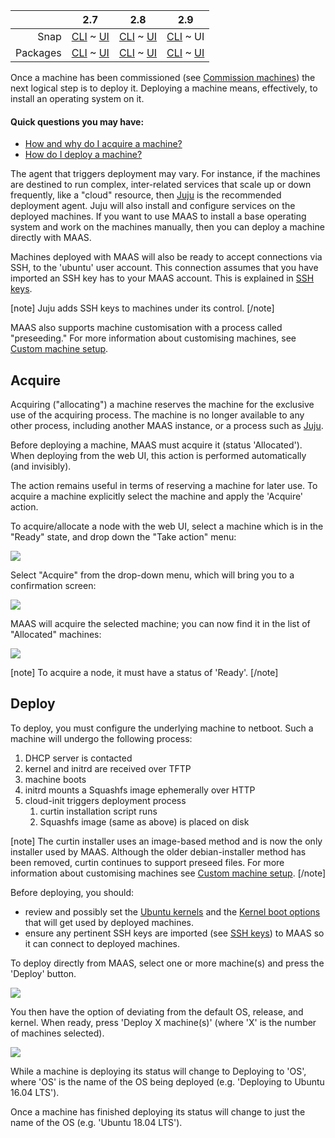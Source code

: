 <!-- deb-2-7-cli
||2.7|2.8|2.9|
|-----:|:-----:|:-----:|:-----:|
|Snap|[CLI](/t/deploy-machines-snap-2-7-cli/2598) ~ [UI](/t/deploy-machines-snap-2-7-ui/2599)|[CLI](/t/deploy-machines-snap-2-8-cli/2600) ~ [UI](/t/deploy-machines-snap-2-8-ui/2601)|[CLI](/t/deploy-machines-snap-2-9-cli/2602) ~ [UI](/t/deploy-machines-snap-2-9-ui/2603)|
|Packages|CLI ~ [UI](/t/deploy-machines-deb-2-7-ui/2605)|[CLI](/t/deploy-machines-deb-2-8-cli/2606) ~ [UI](/t/deploy-machines-deb-2-8-ui/2607)|[CLI](/t/deploy-machines-deb-2-9-cli/2608) ~ [UI](/t/deploy-machines-deb-2-9-ui/2609)|
 deb-2-7-cli -->

<!-- deb-2-7-ui
||2.7|2.8|2.9|
|-----:|:-----:|:-----:|:-----:|
|Snap|[CLI](/t/deploy-machines-snap-2-7-cli/2598) ~ [UI](/t/deploy-machines-snap-2-7-ui/2599)|[CLI](/t/deploy-machines-snap-2-8-cli/2600) ~ [UI](/t/deploy-machines-snap-2-8-ui/2601)|[CLI](/t/deploy-machines-snap-2-9-cli/2602) ~ [UI](/t/deploy-machines-snap-2-9-ui/2603)|
|Packages|[CLI](/t/deploy-machines-deb-2-7-cli/2604) ~ UI|[CLI](/t/deploy-machines-deb-2-8-cli/2606) ~ [UI](/t/deploy-machines-deb-2-8-ui/2607)|[CLI](/t/deploy-machines-deb-2-9-cli/2608) ~ [UI](/t/deploy-machines-deb-2-9-ui/2609)|
 deb-2-7-ui -->

<!-- deb-2-8-cli
||2.7|2.8|2.9|
|-----:|:-----:|:-----:|:-----:|
|Snap|[CLI](/t/deploy-machines-snap-2-7-cli/2598) ~ [UI](/t/deploy-machines-snap-2-7-ui/2599)|[CLI](/t/deploy-machines-snap-2-8-cli/2600) ~ [UI](/t/deploy-machines-snap-2-8-ui/2601)|[CLI](/t/deploy-machines-snap-2-9-cli/2602) ~ [UI](/t/deploy-machines-snap-2-9-ui/2603)|
|Packages|[CLI](/t/deploy-machines-deb-2-7-cli/2604) ~ [UI](/t/deploy-machines-deb-2-7-ui/2605)|CLI ~ [UI](/t/deploy-machines-deb-2-8-ui/2607)|[CLI](/t/deploy-machines-deb-2-9-cli/2608) ~ [UI](/t/deploy-machines-deb-2-9-ui/2609)|
 deb-2-8-cli -->

<!-- deb-2-8-ui
||2.7|2.8|2.9|
|-----:|:-----:|:-----:|:-----:|
|Snap|[CLI](/t/deploy-machines-snap-2-7-cli/2598) ~ [UI](/t/deploy-machines-snap-2-7-ui/2599)|[CLI](/t/deploy-machines-snap-2-8-cli/2600) ~ [UI](/t/deploy-machines-snap-2-8-ui/2601)|[CLI](/t/deploy-machines-snap-2-9-cli/2602) ~ [UI](/t/deploy-machines-snap-2-9-ui/2603)|
|Packages|[CLI](/t/deploy-machines-deb-2-7-cli/2604) ~ [UI](/t/deploy-machines-deb-2-7-ui/2605)|[CLI](/t/deploy-machines-deb-2-8-cli/2606) ~ UI|[CLI](/t/deploy-machines-deb-2-9-cli/2608) ~ [UI](/t/deploy-machines-deb-2-9-ui/2609)|
 deb-2-8-ui -->

<!-- deb-2-9-cli
||2.7|2.8|2.9|
|-----:|:-----:|:-----:|:-----:|
|Snap|[CLI](/t/deploy-machines-snap-2-7-cli/2598) ~ [UI](/t/deploy-machines-snap-2-7-ui/2599)|[CLI](/t/deploy-machines-snap-2-8-cli/2600) ~ [UI](/t/deploy-machines-snap-2-8-ui/2601)|[CLI](/t/deploy-machines-snap-2-9-cli/2602) ~ [UI](/t/deploy-machines-snap-2-9-ui/2603)|
|Packages|[CLI](/t/deploy-machines-deb-2-7-cli/2604) ~ [UI](/t/deploy-machines-deb-2-7-ui/2605)|[CLI](/t/deploy-machines-deb-2-8-cli/2606) ~ [UI](/t/deploy-machines-deb-2-8-ui/2607)|CLI ~ [UI](/t/deploy-machines-deb-2-9-ui/2609)|
 deb-2-9-cli -->

<!-- deb-2-9-ui
||2.7|2.8|2.9|
|-----:|:-----:|:-----:|:-----:|
|Snap|[CLI](/t/deploy-machines-snap-2-7-cli/2598) ~ [UI](/t/deploy-machines-snap-2-7-ui/2599)|[CLI](/t/deploy-machines-snap-2-8-cli/2600) ~ [UI](/t/deploy-machines-snap-2-8-ui/2601)|[CLI](/t/deploy-machines-snap-2-9-cli/2602) ~ [UI](/t/deploy-machines-snap-2-9-ui/2603)|
|Packages|[CLI](/t/deploy-machines-deb-2-7-cli/2604) ~ [UI](/t/deploy-machines-deb-2-7-ui/2605)|[CLI](/t/deploy-machines-deb-2-8-cli/2606) ~ [UI](/t/deploy-machines-deb-2-8-ui/2607)|[CLI](/t/deploy-machines-deb-2-9-cli/2608) ~ UI|
 deb-2-9-ui -->

<!-- snap-2-7-cli
||2.7|2.8|2.9|
|-----:|:-----:|:-----:|:-----:|
|Snap|CLI ~ [UI](/t/deploy-machines-snap-2-7-ui/2599)|[CLI](/t/deploy-machines-snap-2-8-cli/2600) ~ [UI](/t/deploy-machines-snap-2-8-ui/2601)|[CLI](/t/deploy-machines-snap-2-9-cli/2602) ~ [UI](/t/deploy-machines-snap-2-9-ui/2603)|
|Packages|[CLI](/t/deploy-machines-deb-2-7-cli/2604) ~ [UI](/t/deploy-machines-deb-2-7-ui/2605)|[CLI](/t/deploy-machines-deb-2-8-cli/2606) ~ [UI](/t/deploy-machines-deb-2-8-ui/2607)|[CLI](/t/deploy-machines-deb-2-9-cli/2608) ~ [UI](/t/deploy-machines-deb-2-9-ui/2609)|
 snap-2-7-cli -->

<!-- snap-2-7-ui
||2.7|2.8|2.9|
|-----:|:-----:|:-----:|:-----:|
|Snap|[CLI](/t/deploy-machines-snap-2-7-cli/2598) ~ UI|[CLI](/t/deploy-machines-snap-2-8-cli/2600) ~ [UI](/t/deploy-machines-snap-2-8-ui/2601)|[CLI](/t/deploy-machines-snap-2-9-cli/2602) ~ [UI](/t/deploy-machines-snap-2-9-ui/2603)|
|Packages|[CLI](/t/deploy-machines-deb-2-7-cli/2604) ~ [UI](/t/deploy-machines-deb-2-7-ui/2605)|[CLI](/t/deploy-machines-deb-2-8-cli/2606) ~ [UI](/t/deploy-machines-deb-2-8-ui/2607)|[CLI](/t/deploy-machines-deb-2-9-cli/2608) ~ [UI](/t/deploy-machines-deb-2-9-ui/2609)|
 snap-2-7-ui -->

<!-- snap-2-8-cli
||2.7|2.8|2.9|
|-----:|:-----:|:-----:|:-----:|
|Snap|[CLI](/t/deploy-machines-snap-2-7-cli/2598) ~ [UI](/t/deploy-machines-snap-2-7-ui/2599)|CLI ~ [UI](/t/deploy-machines-snap-2-8-ui/2601)|[CLI](/t/deploy-machines-snap-2-9-cli/2602) ~ [UI](/t/deploy-machines-snap-2-9-ui/2603)|
|Packages|[CLI](/t/deploy-machines-deb-2-7-cli/2604) ~ [UI](/t/deploy-machines-deb-2-7-ui/2605)|[CLI](/t/deploy-machines-deb-2-8-cli/2606) ~ [UI](/t/deploy-machines-deb-2-8-ui/2607)|[CLI](/t/deploy-machines-deb-2-9-cli/2608) ~ [UI](/t/deploy-machines-deb-2-9-ui/2609)|
 snap-2-8-cli -->

<!-- snap-2-8-ui
||2.7|2.8|2.9|
|-----:|:-----:|:-----:|:-----:|
|Snap|[CLI](/t/deploy-machines-snap-2-7-cli/2598) ~ [UI](/t/deploy-machines-snap-2-7-ui/2599)|[CLI](/t/deploy-machines-snap-2-8-cli/2600) ~ UI|[CLI](/t/deploy-machines-snap-2-9-cli/2602) ~ [UI](/t/deploy-machines-snap-2-9-ui/2603)|
|Packages|[CLI](/t/deploy-machines-deb-2-7-cli/2604) ~ [UI](/t/deploy-machines-deb-2-7-ui/2605)|[CLI](/t/deploy-machines-deb-2-8-cli/2606) ~ [UI](/t/deploy-machines-deb-2-8-ui/2607)|[CLI](/t/deploy-machines-deb-2-9-cli/2608) ~ [UI](/t/deploy-machines-deb-2-9-ui/2609)|
 snap-2-8-ui -->

<!-- snap-2-9-cli
||2.7|2.8|2.9|
|-----:|:-----:|:-----:|:-----:|
|Snap|[CLI](/t/deploy-machines-snap-2-7-cli/2598) ~ [UI](/t/deploy-machines-snap-2-7-ui/2599)|[CLI](/t/deploy-machines-snap-2-8-cli/2600) ~ [UI](/t/deploy-machines-snap-2-8-ui/2601)|CLI ~ [UI](/t/deploy-machines-snap-2-9-ui/2603)|
|Packages|[CLI](/t/deploy-machines-deb-2-7-cli/2604) ~ [UI](/t/deploy-machines-deb-2-7-ui/2605)|[CLI](/t/deploy-machines-deb-2-8-cli/2606) ~ [UI](/t/deploy-machines-deb-2-8-ui/2607)|[CLI](/t/deploy-machines-deb-2-9-cli/2608) ~ [UI](/t/deploy-machines-deb-2-9-ui/2609)|
 snap-2-9-cli -->

||2.7|2.8|2.9|
|-----:|:-----:|:-----:|:-----:|
|Snap|[CLI](/t/deploy-machines-snap-2-7-cli/2598) ~ [UI](/t/deploy-machines-snap-2-7-ui/2599)|[CLI](/t/deploy-machines-snap-2-8-cli/2600) ~ [UI](/t/deploy-machines-snap-2-8-ui/2601)|[CLI](/t/deploy-machines-snap-2-9-cli/2602) ~ UI|
|Packages|[CLI](/t/deploy-machines-deb-2-7-cli/2604) ~ [UI](/t/deploy-machines-deb-2-7-ui/2605)|[CLI](/t/deploy-machines-deb-2-8-cli/2606) ~ [UI](/t/deploy-machines-deb-2-8-ui/2607)|[CLI](/t/deploy-machines-deb-2-9-cli/2608) ~ [UI](/t/deploy-machines-deb-2-9-ui/2609)|

<!-- deb-2-7-cli
Once a machine has been commissioned (see [Commission machines](/t/commission-machines/2472)) the next logical step is to deploy it. Deploying a machine means, effectively, to install an operating system on it.
 deb-2-7-cli -->

<!-- deb-2-7-ui
Once a machine has been commissioned (see [Commission machines](/t/commission-machines/2473)) the next logical step is to deploy it. Deploying a machine means, effectively, to install an operating system on it.
 deb-2-7-ui -->

<!-- deb-2-8-cli
Once a machine has been commissioned (see [Commission machines](/t/commission-machines/2474)) the next logical step is to deploy it. Deploying a machine means, effectively, to install an operating system on it.
 deb-2-8-cli -->

<!-- deb-2-8-ui
Once a machine has been commissioned (see [Commission machines](/t/commission-machines/2475)) the next logical step is to deploy it. Deploying a machine means, effectively, to install an operating system on it.
 deb-2-8-ui -->

<!-- deb-2-9-cli
Once a machine has been commissioned (see [Commission machines](/t/commission-machines/2476)) the next logical step is to deploy it. Deploying a machine means, effectively, to install an operating system on it.
 deb-2-9-cli -->

<!-- deb-2-9-ui
Once a machine has been commissioned (see [Commission machines](/t/commission-machines/2477)) the next logical step is to deploy it. Deploying a machine means, effectively, to install an operating system on it.
 deb-2-9-ui -->

<!-- snap-2-7-cli
Once a machine has been commissioned (see [Commission machines](/t/commission-machines/2466)) the next logical step is to deploy it. Deploying a machine means, effectively, to install an operating system on it.
 snap-2-7-cli -->

<!-- snap-2-7-ui
Once a machine has been commissioned (see [Commission machines](/t/commission-machines/2467)) the next logical step is to deploy it. Deploying a machine means, effectively, to install an operating system on it.
 snap-2-7-ui -->

<!-- snap-2-8-cli
Once a machine has been commissioned (see [Commission machines](/t/commission-machines/2468)) the next logical step is to deploy it. Deploying a machine means, effectively, to install an operating system on it.
 snap-2-8-cli -->

<!-- snap-2-8-ui
Once a machine has been commissioned (see [Commission machines](/t/commission-machines/2469)) the next logical step is to deploy it. Deploying a machine means, effectively, to install an operating system on it.
 snap-2-8-ui -->

<!-- snap-2-9-cli
Once a machine has been commissioned (see [Commission machines](/t/commission-machines/2470)) the next logical step is to deploy it. Deploying a machine means, effectively, to install an operating system on it.
 snap-2-9-cli -->

Once a machine has been commissioned (see [Commission machines](/t/commission-machines/2471)) the next logical step is to deploy it. Deploying a machine means, effectively, to install an operating system on it.

#### Quick questions you may have:

* [How and why do I acquire a machine?](#heading--acquire)
* [How do I deploy a machine?](#heading--deploy)

The agent that triggers deployment may vary. For instance, if the machines are destined to run complex, inter-related services that scale up or down frequently, like a "cloud" resource, then [Juju](https://jujucharms.com/docs/stable/about-juju) is the recommended deployment agent. Juju will also install and configure services on the deployed machines. If you want to use MAAS to install a base operating system and work on the machines manually, then you can deploy a machine directly with MAAS.

<!-- deb-2-7-cli
Machines deployed with MAAS will also be ready to accept connections via SSH, to the 'ubuntu' user account.  This connection assumes that you have imported an SSH key has to your MAAS account. This is explained in [SSH keys](/t/user-accounts/3204#heading--ssh-keys).
 deb-2-7-cli -->

<!-- deb-2-7-ui
Machines deployed with MAAS will also be ready to accept connections via SSH, to the 'ubuntu' user account.  This connection assumes that you have imported an SSH key has to your MAAS account. This is explained in [SSH keys](/t/user-accounts/3205#heading--ssh-keys).
 deb-2-7-ui -->

<!-- deb-2-8-cli
Machines deployed with MAAS will also be ready to accept connections via SSH, to the 'ubuntu' user account.  This connection assumes that you have imported an SSH key has to your MAAS account. This is explained in [SSH keys](/t/user-accounts/3206#heading--ssh-keys).
 deb-2-8-cli -->

<!-- deb-2-8-ui
Machines deployed with MAAS will also be ready to accept connections via SSH, to the 'ubuntu' user account.  This connection assumes that you have imported an SSH key has to your MAAS account. This is explained in [SSH keys](/t/user-accounts/3207#heading--ssh-keys).
 deb-2-8-ui -->

<!-- deb-2-9-cli
Machines deployed with MAAS will also be ready to accept connections via SSH, to the 'ubuntu' user account.  This connection assumes that you have imported an SSH key has to your MAAS account. This is explained in [SSH keys](/t/user-accounts/3208#heading--ssh-keys).
 deb-2-9-cli -->

<!-- deb-2-9-ui
Machines deployed with MAAS will also be ready to accept connections via SSH, to the 'ubuntu' user account.  This connection assumes that you have imported an SSH key has to your MAAS account. This is explained in [SSH keys](/t/user-accounts/3209#heading--ssh-keys).
 deb-2-9-ui -->

<!-- snap-2-7-cli
Machines deployed with MAAS will also be ready to accept connections via SSH, to the 'ubuntu' user account.  This connection assumes that you have imported an SSH key has to your MAAS account. This is explained in [SSH keys](/t/user-accounts/3198#heading--ssh-keys).
 snap-2-7-cli -->

<!-- snap-2-7-ui
Machines deployed with MAAS will also be ready to accept connections via SSH, to the 'ubuntu' user account.  This connection assumes that you have imported an SSH key has to your MAAS account. This is explained in [SSH keys](/t/user-accounts/3199#heading--ssh-keys).
 snap-2-7-ui -->

<!-- snap-2-8-cli
Machines deployed with MAAS will also be ready to accept connections via SSH, to the 'ubuntu' user account.  This connection assumes that you have imported an SSH key has to your MAAS account. This is explained in [SSH keys](/t/user-accounts/3200#heading--ssh-keys).
 snap-2-8-cli -->

<!-- snap-2-8-ui
Machines deployed with MAAS will also be ready to accept connections via SSH, to the 'ubuntu' user account.  This connection assumes that you have imported an SSH key has to your MAAS account. This is explained in [SSH keys](/t/user-accounts/3201#heading--ssh-keys).
 snap-2-8-ui -->

<!-- snap-2-9-cli
Machines deployed with MAAS will also be ready to accept connections via SSH, to the 'ubuntu' user account.  This connection assumes that you have imported an SSH key has to your MAAS account. This is explained in [SSH keys](/t/user-accounts/3202#heading--ssh-keys).
 snap-2-9-cli -->

Machines deployed with MAAS will also be ready to accept connections via SSH, to the 'ubuntu' user account.  This connection assumes that you have imported an SSH key has to your MAAS account. This is explained in [SSH keys](/t/user-accounts/3203#heading--ssh-keys).

[note]
Juju adds SSH keys to machines under its control.
[/note]

<!-- deb-2-7-cli
MAAS also supports machine customisation with a process called "preseeding." For more information about customising machines, see [Custom machine setup](/t/custom-machine-setup/2592).
 deb-2-7-cli -->

<!-- deb-2-7-ui
MAAS also supports machine customisation with a process called "preseeding." For more information about customising machines, see [Custom machine setup](/t/custom-machine-setup/2593).
 deb-2-7-ui -->

<!-- deb-2-8-cli
MAAS also supports machine customisation with a process called "preseeding." For more information about customising machines, see [Custom machine setup](/t/custom-machine-setup/2594).
 deb-2-8-cli -->

<!-- deb-2-8-ui
MAAS also supports machine customisation with a process called "preseeding." For more information about customising machines, see [Custom machine setup](/t/custom-machine-setup/2595).
 deb-2-8-ui -->

<!-- deb-2-9-cli
MAAS also supports machine customisation with a process called "preseeding." For more information about customising machines, see [Custom machine setup](/t/custom-machine-setup/2596).
 deb-2-9-cli -->

<!-- deb-2-9-ui
MAAS also supports machine customisation with a process called "preseeding." For more information about customising machines, see [Custom machine setup](/t/custom-machine-setup/2597).
 deb-2-9-ui -->

<!-- snap-2-7-cli
MAAS also supports machine customisation with a process called "preseeding." For more information about customising machines, see [Custom machine setup](/t/custom-machine-setup/2586).
 snap-2-7-cli -->

<!-- snap-2-7-ui
MAAS also supports machine customisation with a process called "preseeding." For more information about customising machines, see [Custom machine setup](/t/custom-machine-setup/2587).
 snap-2-7-ui -->

<!-- snap-2-8-cli
MAAS also supports machine customisation with a process called "preseeding." For more information about customising machines, see [Custom machine setup](/t/custom-machine-setup/2588).
 snap-2-8-cli -->

<!-- snap-2-8-ui
MAAS also supports machine customisation with a process called "preseeding." For more information about customising machines, see [Custom machine setup](/t/custom-machine-setup/2589).
 snap-2-8-ui -->

<!-- snap-2-9-cli
MAAS also supports machine customisation with a process called "preseeding." For more information about customising machines, see [Custom machine setup](/t/custom-machine-setup/2590).
 snap-2-9-cli -->

MAAS also supports machine customisation with a process called "preseeding." For more information about customising machines, see [Custom machine setup](/t/custom-machine-setup/2591).

<h2 id="heading--acquire">Acquire</h2>

Acquiring ("allocating") a machine reserves the machine for the exclusive use of the acquiring process. The machine is no longer available to any other process, including another MAAS instance, or a process such as [Juju](https://jujucharms.com/docs/stable/about-juju).

Before deploying a machine, MAAS must acquire it (status 'Allocated'). When deploying from the web UI, this action is performed automatically (and invisibly).

The action remains useful in terms of reserving a machine for later use. To acquire a machine explicitly select the machine and apply the 'Acquire' action.

To acquire/allocate a node with the web UI, select a machine which is in the "Ready" state, and drop down the "Take action" menu:

<a href="https://discourse.maas.io/uploads/default/original/1X/3724346e052c865f4e865d1caf2778b115f0798f.jpeg" target = "_blank"><img src="https://discourse.maas.io/uploads/default/original/1X/3724346e052c865f4e865d1caf2778b115f0798f.jpeg"></a>

Select "Acquire" from the drop-down menu, which will bring you to a confirmation screen:

<a href="https://discourse.maas.io/uploads/default/original/1X/a0ece8bf58c03db3c89ad71afcaeb9101bd34e24.jpeg" target = "_blank"><img src="https://discourse.maas.io/uploads/default/original/1X/a0ece8bf58c03db3c89ad71afcaeb9101bd34e24.jpeg"></a>

MAAS will acquire the selected machine; you can now find it in the list of "Allocated" machines:

<a href="https://discourse.maas.io/uploads/default/original/1X/a2bdb8b7b7c5705daee14bdea5caed223537917d.jpeg" target = "_blank"><img src="https://discourse.maas.io/uploads/default/original/1X/a2bdb8b7b7c5705daee14bdea5caed223537917d.jpeg"></a>

<!-- snap-2-7-cli snap-2-8-cli snap-2-9-cli deb-2-7-cli deb-2-8-cli deb-2-9-cli

To acquire/allocate a random node:

``` bash
maas $PROFILE machines allocate
```

To acquire/allocate a specific node:

``` bash
maas $PROFILE machines allocate system_id=$SYSTEM_ID
```

snap-2-7-cli snap-2-8-cli snap-2-9-cli deb-2-7-cli deb-2-8-cli deb-2-9-cli -->

[note]
To acquire a node, it must have a status of 'Ready'.
[/note]

<h2 id="heading--deploy">Deploy</h2>

To deploy, you must configure the underlying machine to netboot.  Such a machine will undergo the following process:

1.  DHCP server is contacted
2.  kernel and initrd are received over TFTP
3.  machine boots
4.  initrd mounts a Squashfs image ephemerally over HTTP
5.  cloud-init triggers deployment process
    1.  curtin installation script runs
    2.  Squashfs image (same as above) is placed on disk

<!-- deb-2-7-cli
[note]
The curtin installer uses an image-based method and is now the only installer used by MAAS. Although the older debian-installer method has been removed, curtin continues to support preseed files. For more information about customising machines see [Custom machine setup](/t/custom-machine-setup/2592).
[/note]

Before deploying, you should:

-   review and possibly set the [Ubuntu kernels](/t/ubuntu-kernels/3180) and the [Kernel boot options](/t/kernel-boot-options/2784) that will get used by deployed machines.
-   ensure any pertinent SSH keys are imported (see [SSH keys](/t/user-accounts/3204#heading--ssh-keys)) to MAAS so it can connect to deployed machines.
 deb-2-7-cli -->

<!-- deb-2-7-ui
[note]
The curtin installer uses an image-based method and is now the only installer used by MAAS. Although the older debian-installer method has been removed, curtin continues to support preseed files. For more information about customising machines see [Custom machine setup](/t/custom-machine-setup/2593).
[/note]

Before deploying, you should:

-   review and possibly set the [Ubuntu kernels](/t/ubuntu-kernels/3181) and the [Kernel boot options](/t/kernel-boot-options/2785) that will get used by deployed machines.
-   ensure any pertinent SSH keys are imported (see [SSH keys](/t/user-accounts/3205#heading--ssh-keys)) to MAAS so it can connect to deployed machines.
 deb-2-7-ui -->

<!-- deb-2-8-cli
[note]
The curtin installer uses an image-based method and is now the only installer used by MAAS. Although the older debian-installer method has been removed, curtin continues to support preseed files. For more information about customising machines see [Custom machine setup](/t/custom-machine-setup/2594).
[/note]

Before deploying, you should:

-   review and possibly set the [Ubuntu kernels](/t/ubuntu-kernels/3182) and the [Kernel boot options](/t/kernel-boot-options/2786) that will get used by deployed machines.
-   ensure any pertinent SSH keys are imported (see [SSH keys](/t/user-accounts/3206#heading--ssh-keys)) to MAAS so it can connect to deployed machines.
 deb-2-8-cli -->

<!-- deb-2-8-ui
[note]
The curtin installer uses an image-based method and is now the only installer used by MAAS. Although the older debian-installer method has been removed, curtin continues to support preseed files. For more information about customising machines see [Custom machine setup](/t/custom-machine-setup/2595).
[/note]

Before deploying, you should:

-   review and possibly set the [Ubuntu kernels](/t/ubuntu-kernels/3183) and the [Kernel boot options](/t/kernel-boot-options/2787) that will get used by deployed machines.
-   ensure any pertinent SSH keys are imported (see [SSH keys](/t/user-accounts/3207#heading--ssh-keys)) to MAAS so it can connect to deployed machines.
 deb-2-8-ui -->

<!-- deb-2-9-cli
[note]
The curtin installer uses an image-based method and is now the only installer used by MAAS. Although the older debian-installer method has been removed, curtin continues to support preseed files. For more information about customising machines see [Custom machine setup](/t/custom-machine-setup/2596).
[/note]

Before deploying, you should:

-   review and possibly set the [Ubuntu kernels](/t/ubuntu-kernels/3184) and the [Kernel boot options](/t/kernel-boot-options/2788) that will get used by deployed machines.
-   ensure any pertinent SSH keys are imported (see [SSH keys](/t/user-accounts/3208#heading--ssh-keys)) to MAAS so it can connect to deployed machines.
 deb-2-9-cli -->

<!-- deb-2-9-ui
[note]
The curtin installer uses an image-based method and is now the only installer used by MAAS. Although the older debian-installer method has been removed, curtin continues to support preseed files. For more information about customising machines see [Custom machine setup](/t/custom-machine-setup/2597).
[/note]

Before deploying, you should:

-   review and possibly set the [Ubuntu kernels](/t/ubuntu-kernels/3185) and the [Kernel boot options](/t/kernel-boot-options/2789) that will get used by deployed machines.
-   ensure any pertinent SSH keys are imported (see [SSH keys](/t/user-accounts/3209#heading--ssh-keys)) to MAAS so it can connect to deployed machines.
 deb-2-9-ui -->

<!-- snap-2-7-cli
[note]
The curtin installer uses an image-based method and is now the only installer used by MAAS. Although the older debian-installer method has been removed, curtin continues to support preseed files. For more information about customising machines see [Custom machine setup](/t/custom-machine-setup/2586).
[/note]

Before deploying, you should:

-   review and possibly set the [Ubuntu kernels](/t/ubuntu-kernels/3174) and the [Kernel boot options](/t/kernel-boot-options/2778) that will get used by deployed machines.
-   ensure any pertinent SSH keys are imported (see [SSH keys](/t/user-accounts/3198#heading--ssh-keys)) to MAAS so it can connect to deployed machines.
 snap-2-7-cli -->

<!-- snap-2-7-ui
[note]
The curtin installer uses an image-based method and is now the only installer used by MAAS. Although the older debian-installer method has been removed, curtin continues to support preseed files. For more information about customising machines see [Custom machine setup](/t/custom-machine-setup/2587).
[/note]

Before deploying, you should:

-   review and possibly set the [Ubuntu kernels](/t/ubuntu-kernels/3175) and the [Kernel boot options](/t/kernel-boot-options/2779) that will get used by deployed machines.
-   ensure any pertinent SSH keys are imported (see [SSH keys](/t/user-accounts/3199#heading--ssh-keys)) to MAAS so it can connect to deployed machines.
 snap-2-7-ui -->

<!-- snap-2-8-cli
[note]
The curtin installer uses an image-based method and is now the only installer used by MAAS. Although the older debian-installer method has been removed, curtin continues to support preseed files. For more information about customising machines see [Custom machine setup](/t/custom-machine-setup/2588).
[/note]

Before deploying, you should:

-   review and possibly set the [Ubuntu kernels](/t/ubuntu-kernels/3176) and the [Kernel boot options](/t/kernel-boot-options/2780) that will get used by deployed machines.
-   ensure any pertinent SSH keys are imported (see [SSH keys](/t/user-accounts/3200#heading--ssh-keys)) to MAAS so it can connect to deployed machines.
 snap-2-8-cli -->

<!-- snap-2-8-ui
[note]
The curtin installer uses an image-based method and is now the only installer used by MAAS. Although the older debian-installer method has been removed, curtin continues to support preseed files. For more information about customising machines see [Custom machine setup](/t/custom-machine-setup/2589).
[/note]

Before deploying, you should:

-   review and possibly set the [Ubuntu kernels](/t/ubuntu-kernels/3177) and the [Kernel boot options](/t/kernel-boot-options/2781) that will get used by deployed machines.
-   ensure any pertinent SSH keys are imported (see [SSH keys](/t/user-accounts/3201#heading--ssh-keys)) to MAAS so it can connect to deployed machines.
 snap-2-8-ui -->

<!-- snap-2-9-cli
[note]
The curtin installer uses an image-based method and is now the only installer used by MAAS. Although the older debian-installer method has been removed, curtin continues to support preseed files. For more information about customising machines see [Custom machine setup](/t/custom-machine-setup/2590).
[/note]

Before deploying, you should:

-   review and possibly set the [Ubuntu kernels](/t/ubuntu-kernels/3178) and the [Kernel boot options](/t/kernel-boot-options/2782) that will get used by deployed machines.
-   ensure any pertinent SSH keys are imported (see [SSH keys](/t/user-accounts/3202#heading--ssh-keys)) to MAAS so it can connect to deployed machines.
 snap-2-9-cli -->

[note]
The curtin installer uses an image-based method and is now the only installer used by MAAS. Although the older debian-installer method has been removed, curtin continues to support preseed files. For more information about customising machines see [Custom machine setup](/t/custom-machine-setup/2591).
[/note]

Before deploying, you should:

-   review and possibly set the [Ubuntu kernels](/t/ubuntu-kernels/3179) and the [Kernel boot options](/t/kernel-boot-options/2783) that will get used by deployed machines.
-   ensure any pertinent SSH keys are imported (see [SSH keys](/t/user-accounts/3203#heading--ssh-keys)) to MAAS so it can connect to deployed machines.

To deploy directly from MAAS, select one or more machine(s) and press the 'Deploy' button.

<a href="https://assets.ubuntu.com/v1/56958753-nodes-deploy__2.4_deploy.png" target = "_blank"><img src="https://assets.ubuntu.com/v1/56958753-nodes-deploy__2.4_deploy.png"></a>

You then have the option of deviating from the default OS, release, and kernel. When ready, press 'Deploy X machine(s)' (where 'X' is the number of machines selected).

<a href="https://assets.ubuntu.com/v1/d65b9884-nodes-deploy__2.6-deploy-confirm.png" target = "_blank"><img src="https://assets.ubuntu.com/v1/d65b9884-nodes-deploy__2.6-deploy-confirm.png"></a>

While a machine is deploying its status will change to Deploying to 'OS', where 'OS' is the name of the OS being deployed (e.g. 'Deploying to Ubuntu 16.04 LTS').

Once a machine has finished deploying its status will change to just the name of the OS (e.g. 'Ubuntu 18.04 LTS').

<!-- snap-2-7-cli snap-2-8-cli snap-2-9-cli deb-2-7-cli deb-2-8-cli deb-2-9-cli
To deploy a node:

``` bash
maas $PROFILE machine deploy $SYSTEM_ID
```

To deploy a node as a KVM host:

``` bash
maas $PROFILE machine deploy $SYSTEM_ID install_kvm=True
```

[note]
To deploy with the CLI, the node must have a status of 'Allocated'. See 'Acquire a node' above.
[/note]
snap-2-7-cli snap-2-8-cli snap-2-9-cli deb-2-7-cli deb-2-8-cli deb-2-9-cli -->

